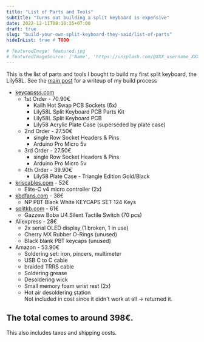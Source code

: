 ```yaml
---
title: "List of Parts and Tools"
subtitle: "Turns out building a split keyboard is expensive"
date: 2022-12-11T08:16:25+07:00
draft: true
slug: "build-your-own-split-keyboard-they-said/list-of-parts"
hideInList: true # TODO

# featuredImage: featured.jpg
# featuredImageSource: ['Name', 'https://unsplash.com/@XXX_username_XXX?utm_source=unsplash&utm_medium=referral&utm_content=creditCopyText']
---
```


This is the list of parts and tools I bought to build my first split keyboard, the Lily58L. See the [main post]() for a writeup of my build process

- [keycapsss.com](https://keycapsss.com/)
    - 1st Order - 70.90€
        - Kailh Hot Swap PCB Sockets (6x)
        - Lily58L Split Keyboard PCB Parts Kit 
        - Lily58L Split Keyboard PCB
        - Lily58 Acrylic Plate Case (superseded by plate case)
    - 2nd Order - 27.50€
        - single Row Socket Headers & Pins
        - Arduino Pro Micro 5v
    - 3rd Order - 27.50€
        - single Row Socket Headers & Pins
        - Arduino Pro Micro 5v
    - 4th Order - 39.90€
        - Lily58 Plate Case - Triangle Edition Gold/Black
- [kriscables.com](https://kriscables.com/) - 52€
    - Elite-C v4 micro controller (2x)
- [kbdfans.com](https://kbdfans.com/) - 38€
    - NP PBT Blank White KEYCAPS SET 124 Keys
- [splitkb.com](https://splitkb.com/) - 61€
    - Gazzew Boba U4 Silent Tactile Switch (70 pcs)
- Aliexpress - 28€
    - 2x serial OLED display (1 broken, 1 in use)
    - Cherry MX Rubber O-Rings (unused)
    - Black blank PBT keycaps (unused)
- Amazon - 53.90€
    - Soldering set: iron, pincers, multimeter
    - USB C to C cable 
    - braided TRRS cable
    - Soldering grease
    - Desoldering wick
    - Small memory foam wrist rest (2x)
    - Hot air desoldering station \
        Not included in cost since it didn't work at all -> returned it.

## **The total comes to around 398€.**
This also includes taxes and shipping costs.